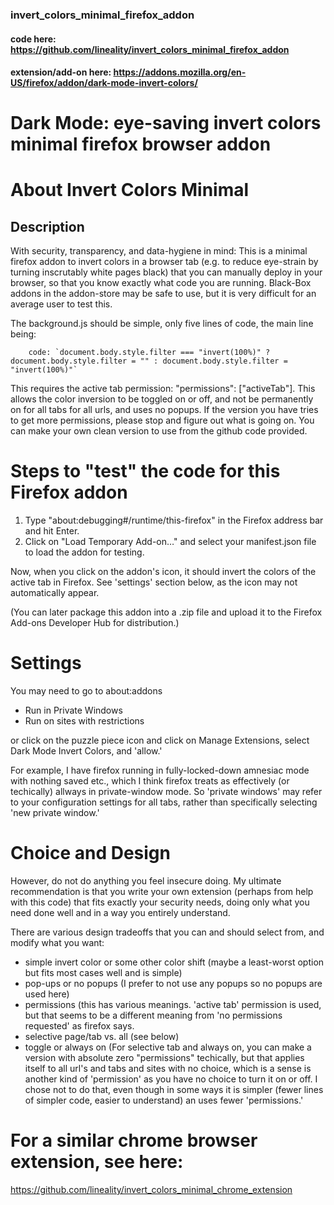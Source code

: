 ### invert_colors_minimal_firefox_addon

#### code here: https://github.com/lineality/invert_colors_minimal_firefox_addon

#### extension/add-on here: https://addons.mozilla.org/en-US/firefox/addon/dark-mode-invert-colors/

# Dark Mode: eye-saving invert colors minimal firefox browser addon

# About Invert Colors Minimal

## Description
With security, transparency, and data-hygiene in mind: 
This is a minimal firefox addon to invert colors in a browser tab
(e.g. to reduce eye-strain by turning inscrutably white pages black)
that you can manually deploy in your browser, so that you know
exactly what code you are running. Black-Box addons in the 
addon-store may be safe to use, but it is very difficult for an average
user to test this.

The background.js should be simple, only five lines of code, the main line being:
```
    code: `document.body.style.filter === "invert(100%)" ? document.body.style.filter = "" : document.body.style.filter = "invert(100%)"`
```

This requires the active tab permission: "permissions": ["activeTab"]. 
This allows the color inversion to be toggled on or off, and not be
permanently on for all tabs for all urls, and uses no popups. 
If the version you have tries to get more
permissions, please stop and figure out what is going on.
You can make your own clean version to use from the github code provided.

# Steps to "test" the code for this Firefox addon
1. Type "about:debugging#/runtime/this-firefox" in the Firefox address bar and hit Enter.
2. Click on "Load Temporary Add-on…" and select your manifest.json file to load the addon for testing.

Now, when you click on the addon's icon, it should invert the colors of the active tab in Firefox. 
See 'settings' section below, as the icon may not automatically appear.

(You can later package this addon into a .zip file and upload it to the Firefox Add-ons Developer Hub for distribution.)

# Settings
You may need to go to about:addons
- Run in Private Windows
- Run on sites with restrictions

or click on the puzzle piece icon and click on Manage Extensions, 
select Dark Mode Invert Colors, and 'allow.' 

For example, I have firefox running in fully-locked-down amnesiac mode with nothing saved etc., which I think firefox treats as effectively (or techically) allways in private-window mode.
So 'private windows' may refer to your configuration settings for all tabs, rather than specifically selecting 'new private window.'

# Choice and Design
However, do not do anything you feel insecure doing. My ultimate recommendation 
is that you write your own extension (perhaps from help with this code) that fits 
exactly your security needs, doing only what you need done well and in a way you entirely understand.

There are various design tradeoffs that you can and should select from, and modify what you want:
- simple invert color or some other color shift (maybe a least-worst option but fits most cases well and is simple)
- pop-ups or no popups  (I prefer to not use any popups so no popups are used here)
- permissions (this has various meanings. 'active tab' permission is used, but that seems to be a different meaning from 'no permissions requested' as firefox says.
- selective page/tab vs. all (see below)
- toggle or always on (For selective tab and always on, you can make a version with absolute zero "permissions" techically, but that applies itself to all url's and tabs and sites with no choice, which is a sense is another kind of 'permission' as you have no choice to turn it on or off. I chose not to do that, even though in some ways it is simpler (fewer lines of simpler code, easier to understand) an uses fewer 'permissions.' 

# For a similar chrome browser extension, see here:
https://github.com/lineality/invert_colors_minimal_chrome_extension


